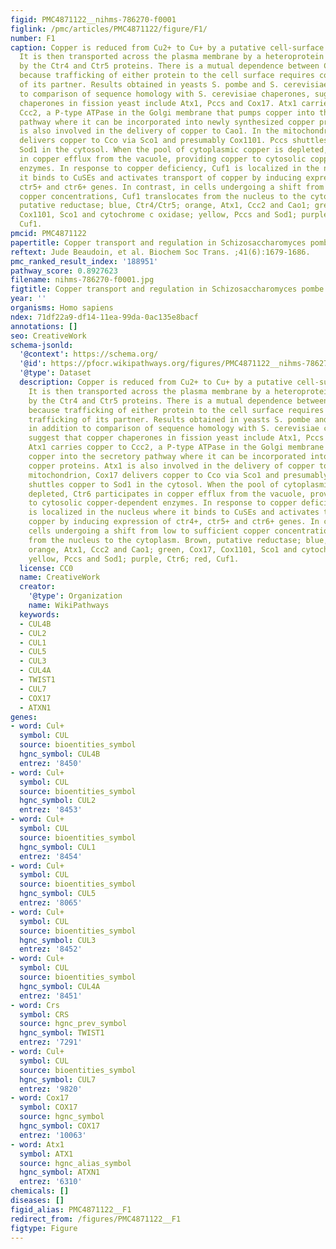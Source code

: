 ```yaml
---
figid: PMC4871122__nihms-786270-f0001
figlink: /pmc/articles/PMC4871122/figure/F1/
number: F1
caption: Copper is reduced from Cu2+ to Cu+ by a putative cell-surface reductase.
  It is then transported across the plasma membrane by a heteroprotein complex formed
  by the Ctr4 and Ctr5 proteins. There is a mutual dependence between Ctr4 and Ctr5
  because trafficking of either protein to the cell surface requires concomitant trafficking
  of its partner. Results obtained in yeasts S. pombe and S. cerevisiae, in addition
  to comparison of sequence homology with S. cerevisiae chaperones, suggest that copper
  chaperones in fission yeast include Atx1, Pccs and Cox17. Atx1 carries copper to
  Ccc2, a P-type ATPase in the Golgi membrane that pumps copper into the secretory
  pathway where it can be incorporated into newly synthesized copper proteins. Atx1
  is also involved in the delivery of copper to Cao1. In the mitochondrion, Cox17
  delivers copper to Cco via Sco1 and presumably Cox1101. Pccs shuttles copper to
  Sod1 in the cytosol. When the pool of cytoplasmic copper is depleted, Ctr6 participates
  in copper efflux from the vacuole, providing copper to cytosolic copper-dependent
  enzymes. In response to copper deficiency, Cuf1 is localized in the nucleus where
  it binds to CuSEs and activates transport of copper by inducing expression of ctr4+,
  ctr5+ and ctr6+ genes. In contrast, in cells undergoing a shift from low to sufficient
  copper concentrations, Cuf1 translocates from the nucleus to the cytoplasm. Brown,
  putative reductase; blue, Ctr4/Ctr5; orange, Atx1, Ccc2 and Cao1; green, Cox17,
  Cox1101, Sco1 and cytochrome c oxidase; yellow, Pccs and Sod1; purple, Ctr6; red,
  Cuf1.
pmcid: PMC4871122
papertitle: Copper transport and regulation in Schizosaccharomyces pombe.
reftext: Jude Beaudoin, et al. Biochem Soc Trans. ;41(6):1679-1686.
pmc_ranked_result_index: '188951'
pathway_score: 0.8927623
filename: nihms-786270-f0001.jpg
figtitle: Copper transport and regulation in Schizosaccharomyces pombe
year: ''
organisms: Homo sapiens
ndex: 71df22a9-df14-11ea-99da-0ac135e8bacf
annotations: []
seo: CreativeWork
schema-jsonld:
  '@context': https://schema.org/
  '@id': https://pfocr.wikipathways.org/figures/PMC4871122__nihms-786270-f0001.html
  '@type': Dataset
  description: Copper is reduced from Cu2+ to Cu+ by a putative cell-surface reductase.
    It is then transported across the plasma membrane by a heteroprotein complex formed
    by the Ctr4 and Ctr5 proteins. There is a mutual dependence between Ctr4 and Ctr5
    because trafficking of either protein to the cell surface requires concomitant
    trafficking of its partner. Results obtained in yeasts S. pombe and S. cerevisiae,
    in addition to comparison of sequence homology with S. cerevisiae chaperones,
    suggest that copper chaperones in fission yeast include Atx1, Pccs and Cox17.
    Atx1 carries copper to Ccc2, a P-type ATPase in the Golgi membrane that pumps
    copper into the secretory pathway where it can be incorporated into newly synthesized
    copper proteins. Atx1 is also involved in the delivery of copper to Cao1. In the
    mitochondrion, Cox17 delivers copper to Cco via Sco1 and presumably Cox1101. Pccs
    shuttles copper to Sod1 in the cytosol. When the pool of cytoplasmic copper is
    depleted, Ctr6 participates in copper efflux from the vacuole, providing copper
    to cytosolic copper-dependent enzymes. In response to copper deficiency, Cuf1
    is localized in the nucleus where it binds to CuSEs and activates transport of
    copper by inducing expression of ctr4+, ctr5+ and ctr6+ genes. In contrast, in
    cells undergoing a shift from low to sufficient copper concentrations, Cuf1 translocates
    from the nucleus to the cytoplasm. Brown, putative reductase; blue, Ctr4/Ctr5;
    orange, Atx1, Ccc2 and Cao1; green, Cox17, Cox1101, Sco1 and cytochrome c oxidase;
    yellow, Pccs and Sod1; purple, Ctr6; red, Cuf1.
  license: CC0
  name: CreativeWork
  creator:
    '@type': Organization
    name: WikiPathways
  keywords:
  - CUL4B
  - CUL2
  - CUL1
  - CUL5
  - CUL3
  - CUL4A
  - TWIST1
  - CUL7
  - COX17
  - ATXN1
genes:
- word: Cul+
  symbol: CUL
  source: bioentities_symbol
  hgnc_symbol: CUL4B
  entrez: '8450'
- word: Cul+
  symbol: CUL
  source: bioentities_symbol
  hgnc_symbol: CUL2
  entrez: '8453'
- word: Cul+
  symbol: CUL
  source: bioentities_symbol
  hgnc_symbol: CUL1
  entrez: '8454'
- word: Cul+
  symbol: CUL
  source: bioentities_symbol
  hgnc_symbol: CUL5
  entrez: '8065'
- word: Cul+
  symbol: CUL
  source: bioentities_symbol
  hgnc_symbol: CUL3
  entrez: '8452'
- word: Cul+
  symbol: CUL
  source: bioentities_symbol
  hgnc_symbol: CUL4A
  entrez: '8451'
- word: Crs
  symbol: CRS
  source: hgnc_prev_symbol
  hgnc_symbol: TWIST1
  entrez: '7291'
- word: Cul+
  symbol: CUL
  source: bioentities_symbol
  hgnc_symbol: CUL7
  entrez: '9820'
- word: Cox17
  symbol: COX17
  source: hgnc_symbol
  hgnc_symbol: COX17
  entrez: '10063'
- word: Atx1
  symbol: ATX1
  source: hgnc_alias_symbol
  hgnc_symbol: ATXN1
  entrez: '6310'
chemicals: []
diseases: []
figid_alias: PMC4871122__F1
redirect_from: /figures/PMC4871122__F1
figtype: Figure
---
```


